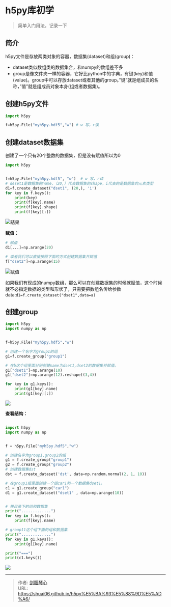 # h5py库初学

<script type="text/javascript" src="/js/src/bai.js"></script>
> 简单入门用法，记录一下

## 简介
h5py文件是存放两类对象的容器，数据集(dataset)和组(group)：
- dataset类似数组类的数据集合，和numpy的数组差不多
- group是像文件夹一样的容器，它好比python中的字典，有键(key)和值(value)。group中可以存放dataset或者其他的group。”键”就是组成员的名称，”值”就是组成员对象本身(组或者数据集)。



## 创建h5py文件
```python
import h5py

f=h5py.File("myh5py.hdf5","w") # w 写，r读

```


## 创建dataset数据集
创建了一个只有20个整数的数据集，但是没有赋值所以为0
```python
import h5py


f=h5py.File("myh5py.hdf5", "w")  # w 写，r读
# deset1是数据集的name，（20,）代表数据集的shape，i代表的是数据集的元素类型
d1=f.create_dataset("dset1", (20,), 'i')
for key in f.keys():
    print(key)
    print(f[key].name)
    print(f[key].shape)
    print(f[key][:])

```
![结果](http://image.xpshuai.cn/20220716224441.png)




**赋值：**

```python
# 赋值
d1[...]=np.arange(20)

# 或者我们可以直接按照下面的方式创建数据集并赋值
f["dset2"]=np.arange(15)

```
![赋值](http://image.xpshuai.cn/20220716224746.png)


如果我们有现成的numpy数组，那么可以在创建数据集的时候就赋值，这个时候就不必指定数据的类型和形状了，只需要把数组名传给参数data:`d1=f.create_dataset("dset1",data=a)`


## 创建group
```python
import h5py
import numpy as np


f=h5py.File("myh5py.hdf5","w")

# 创建一个名字为group1的组
g1=f.create_group("group1")

# 在b这个组里面分别创建name为dset1,dset2的数据集并赋值。
g1["dset1"]=np.arange(10)
g1["dset2"]=np.arange(12).reshape((3,4))

for key in g1.keys():
    print(g1[key].name)
    print(g1[key][:])


```
![](http://image.xpshuai.cn/20220716225208.png)





**查看结构：**
```python

import h5py
import numpy as np


f = h5py.File("myh5py.hdf5","w")

# 创建名字为group1,group2的组
g1 = f.create_group("group1")
g2 = f.create_group("group2")
# 创建数据集dst
dst = f.create_dataset('dst', data=np.random.normal(2, 1, 10))

# 在group1组里面创建一个组car1和一个数据集dset1。
c1 = g1.create_group("car1")
d1 = g1.create_dataset("dset1" , data=np.arange(10))


# 根目录下的组和数据集
print(".............")
for key in f.keys():
    print(f[key].name)

# group11这个组下面的组和数据集
print(".............")
for key in g1.keys():
    print(g1[key].name)

print("===")
print(c1.keys())

```

![](http://image.xpshuai.cn/20220716230909.png)



---

> 作者: [剑胆琴心](http://geoer.cn)  
> URL: https://shuai06.github.io/h5py%E5%BA%93%E5%88%9D%E5%AD%A6/  

